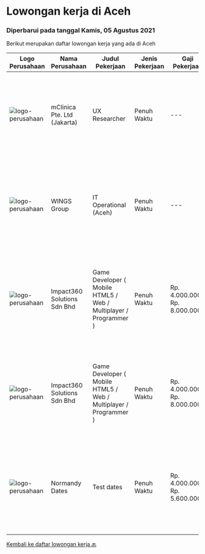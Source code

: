 
  # Lowongan kerja di Aceh

  ### Diperbarui pada tanggal Kamis, 05 Agustus 2021

  Berikut merupakan daftar lowongan kerja yang ada di Aceh

  |Logo Perusahaan | Nama Perusahaan | Judul Pekerjaan | Jenis Pekerjaan | Gaji Pekerjaan | Lokasi | Deskripsi | Tanggal diunggah | Pranala |
  | -------------- | --------------- | --------------- | --------- | --------- | -------------- | ------- | ----------- | ----------- |
  |![logo-perusahaan](https://image-service-cdn.seek.com.au/7665bb5bd589f085f653b36d2f3cbccaf93e5953/ee4dce1061f3f616224767ad58cb2fc751b8d2dc)|mClinica Pte. Ltd (Jakarta)|UX Researcher|Penuh Waktu|---|Aceh|mClinica is hiring for a UX Researcher to serve our clients in Southeast Asia and support our growth regionally and globally. We are looking for a...|Selasa, 03 Agustus 2021|https://www.jobstreet.co.id/id/job/ux-researcher-3591644?token=0~65141cbb-46c4-47eb-b7de-26f37d5572c5&sectionRank=1&jobId=jobstreet-id-job-3591644|
|![logo-perusahaan](https://image-service-cdn.seek.com.au/138dbc9a784a2fd52dce556bcdfc9ce524875019/ee4dce1061f3f616224767ad58cb2fc751b8d2dc)|WINGS Group|IT Operational (Aceh)|Penuh Waktu|---|Kota Banda Aceh|Uraian pekerjaan:  Menganalisa hardware dan software yang dibutuhkan di Distribution Center Melakukan troubleshoot hardware dan software di...|Kamis, 22 Juli 2021|https://www.jobstreet.co.id/id/job/it-operational-aceh-3583260?token=0~65141cbb-46c4-47eb-b7de-26f37d5572c5&sectionRank=2&jobId=jobstreet-id-job-3583260|
|![logo-perusahaan](https://image-service-cdn.seek.com.au/06b729438205195a03d4bcec08ce1ddd5d9c1576/ee4dce1061f3f616224767ad58cb2fc751b8d2dc)|Impact360 Solutions Sdn Bhd|Game Developer ( Mobile HTML5 / Web / Multiplayer / Programmer )|Penuh Waktu|Rp. 4.000.000-Rp. 8.000.000|Aceh|We are hiring remote HTML5 game developers from all parts of Indonesia. If you have real experience building HTML5 games or applications, you're...|Kamis, 22 Juli 2021|https://www.jobstreet.co.id/id/job/game-developer-mobile-html5-web-multiplayer-programmer-4618301/origin/my?token=0~65141cbb-46c4-47eb-b7de-26f37d5572c5&sectionRank=3&jobId=jobstreet-my-job-4618301|
|![logo-perusahaan](https://image-service-cdn.seek.com.au/06b729438205195a03d4bcec08ce1ddd5d9c1576/ee4dce1061f3f616224767ad58cb2fc751b8d2dc)|Impact360 Solutions Sdn Bhd|Game Developer ( Mobile HTML5 / Web / Multiplayer / Programmer )|Penuh Waktu|Rp. 4.000.000-Rp. 8.000.000|Aceh|We are hiring remote HTML5 game developers from all parts of Indonesia. If you have real experience building HTML5 games or applications, you're...|Jumat, 16 Juli 2021|https://www.jobstreet.co.id/id/job/game-developer-mobile-html5-web-multiplayer-programmer-4614896/origin/my?token=0~65141cbb-46c4-47eb-b7de-26f37d5572c5&sectionRank=4&jobId=jobstreet-my-job-4614896|
|![logo-perusahaan](https://us.123rf.com/450wm/pavelstasevich/pavelstasevich1811/pavelstasevich181101027/112815900-stock-vector-no-image-available-icon-flat-vector.jpg?ver=6)|Normandy Dates|Test dates|Penuh Waktu|Rp. 4.000.000-Rp. 5.600.000|Aceh|Job descriptionWrite or copy and paste the job responsibilities and requirement in the text box below.Job descriptionWrite or copy and paste the job...|Senin, 12 Juli 2021|https://www.jobstreet.co.id/id/job/test-dates-3576246?token=0~65141cbb-46c4-47eb-b7de-26f37d5572c5&sectionRank=5&jobId=jobstreet-id-job-3576246|


  [Kembali ke daftar lowongan kerja 🔙](../README.md#daftar-lowongan-kerja)
  